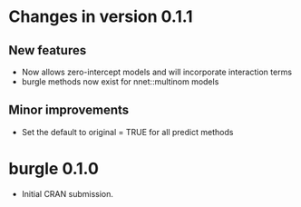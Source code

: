 # Changes in version 0.1.1

## New features

* Now allows zero-intercept models and will incorporate interaction terms
* burgle methods now exist for nnet::multinom models

## Minor improvements

* Set the default to original = TRUE for all predict methods

# burgle 0.1.0

* Initial CRAN submission.
